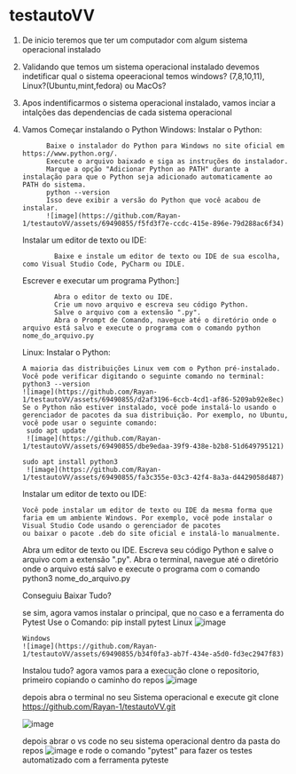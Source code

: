 # testautoVV

1. De inicio teremos que ter um computador com algum sistema operacional instalado
2. Validando que temos um sistema operacional instalado devemos indetificar qual o sistema opeeracional temos windows? (7,8,10,11), Linux?(Ubuntu,mint,fedora) ou MacOs?
3. Apos indentificarmos o sistema operacional instalado, vamos inciar a intalções das dependencias de cada sistema operacional
4. Vamos Começar instalando o Python
   Windows:
     Instalar o Python:

             Baixe o instalador do Python para Windows no site oficial em https://www.python.org/.
             Execute o arquivo baixado e siga as instruções do instalador.
             Marque a opção "Adicionar Python ao PATH" durante a instalação para que o Python seja adicionado automaticamente ao PATH do sistema.
             python --version
             Isso deve exibir a versão do Python que você acabou de instalar.
             ![image](https://github.com/Rayan-1/testautoVV/assets/69490855/f5fd3f7e-ccdc-415e-896e-79d288ac6f34)
   Instalar um editor de texto ou IDE:

               Baixe e instale um editor de texto ou IDE de sua escolha, como Visual Studio Code, PyCharm ou IDLE.
   Escrever e executar um programa Python:]
   
               Abra o editor de texto ou IDE.
               Crie um novo arquivo e escreva seu código Python.
               Salve o arquivo com a extensão ".py".
               Abra o Prompt de Comando, navegue até o diretório onde o arquivo está salvo e execute o programa com o comando python nome_do_arquivo.py
   Linux:
      Instalar o Python:

       A maioria das distribuições Linux vem com o Python pré-instalado. Você pode verificar digitando o seguinte comando no terminal:
       python3 --version
       ![image](https://github.com/Rayan-1/testautoVV/assets/69490855/d2af3196-6ccb-4cd1-af86-5209ab92e8ec)
       Se o Python não estiver instalado, você pode instalá-lo usando o gerenciador de pacotes da sua distribuição. Por exemplo, no Ubuntu, você pode usar o seguinte comando:
        sudo apt update
        ![image](https://github.com/Rayan-1/testautoVV/assets/69490855/dbe9edaa-39f9-438e-b2b8-51d649795121)

       sudo apt install python3
        ![image](https://github.com/Rayan-1/testautoVV/assets/69490855/fa3c355e-03c3-42f4-8a3a-d4429058d487)

     Instalar um editor de texto ou IDE:

       Você pode instalar um editor de texto ou IDE da mesma forma que faria em um ambiente Windows. Por exemplo, você pode instalar o Visual Studio Code usando o gerenciador de pacotes 
       ou baixar o pacote .deb do site oficial e instalá-lo manualmente.
   
     Abra um editor de texto ou IDE.
           Escreva seu código Python e salve o arquivo com a extensão ".py".
           Abra o terminal, navegue até o diretório onde o arquivo está salvo e execute o programa com o comando python3 nome_do_arquivo.py

     Conseguiu Baixar Tudo?

     se sim, agora vamos instalar o principal, que no caso e a ferramenta do Pytest
     Use o Comando:
       pip install pytest
        Linux
       ![image](https://github.com/Rayan-1/testautoVV/assets/69490855/0eb9bc37-1386-4971-be68-421b4134466d)

       Windows
       ![image](https://github.com/Rayan-1/testautoVV/assets/69490855/b34f0fa3-ab7f-434e-a5d0-fd3ec2947f83)

   Instalou tudo?
   agora vamos para a execução
   clone o repositorio, primeiro copiando o caminho do repos
   ![image](https://github.com/Rayan-1/testautoVV/assets/69490855/6d2ab339-cbd9-4008-938c-176198b53c79)

   depois abra o terminal no seu Sistema operacional e execute
   git clone https://github.com/Rayan-1/testautoVV.git

   ![image](https://github.com/Rayan-1/testautoVV/assets/69490855/c85a8d7c-0adb-4b09-9f2a-ea0522d1deab)

   depois abrar o vs code no seu sistema operacional dentro da pasta do repos
   ![image](https://github.com/Rayan-1/testautoVV/assets/69490855/4a986de6-a3a9-42b3-b846-a772bc03ee24)
   e rode o comando "pytest" para fazer os testes automatizado com a ferramenta pyteste




 
   



       




   

